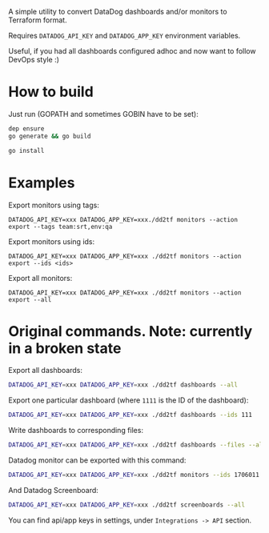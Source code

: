 
A simple utility to convert DataDog dashboards and/or monitors to Terraform format. 

Requires `DATADOG_API_KEY` and `DATADOG_APP_KEY` environment variables.

Useful, if you had all dashboards configured adhoc and now want to follow DevOps style :)

# How to build
Just run (GOPATH and sometimes GOBIN have to be set):
```bash
dep ensure
go generate && go build

go install
```

# Examples

Export monitors using tags:
```
DATADOG_API_KEY=xxx DATADOG_APP_KEY=xxx./dd2tf monitors --action export --tags team:srt,env:qa
```

Export monitors using ids:
```
DATADOG_API_KEY=xxx DATADOG_APP_KEY=xxx ./dd2tf monitors --action export --ids <ids>
```

Export all monitors:
```
DATADOG_API_KEY=xxx DATADOG_APP_KEY=xxx ./dd2tf monitors --action export --all
```

# Original commands.  Note: currently in a broken state

Export all dashboards:
```bash
DATADOG_API_KEY=xxx DATADOG_APP_KEY=xxx ./dd2tf dashboards --all
```

Export one particular dashboard (where `1111` is the ID of the dashboard):
```bash
DATADOG_API_KEY=xxx DATADOG_APP_KEY=xxx ./dd2tf dashboards --ids 111
```

Write dashboards to corresponding files:
```bash
DATADOG_API_KEY=xxx DATADOG_APP_KEY=xxx ./dd2tf dashboards --files --all
```

Datadog monitor can be exported with this command:
```bash
DATADOG_API_KEY=xxx DATADOG_APP_KEY=xxx ./dd2tf monitors --ids 1706011
```

And Datadog Screenboard:
```bash
DATADOG_API_KEY=xxx DATADOG_APP_KEY=xxx ./dd2tf screenboards --all
```

You can find api/app keys in settings, under `Integrations -> API` section.
